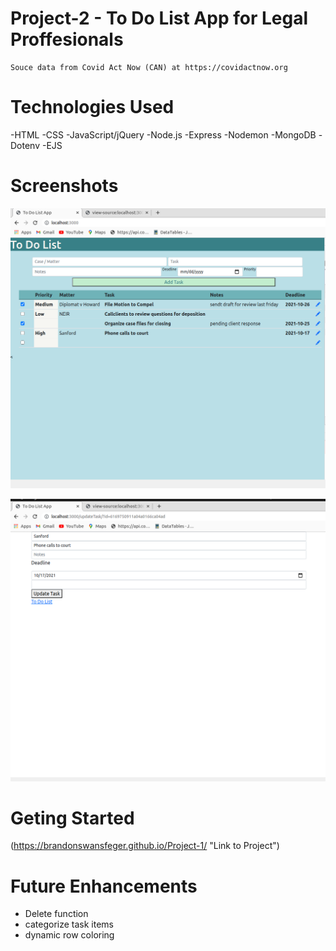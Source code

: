 # Project-2 - To Do List App for Legal Proffesionals 


    Souce data from Covid Act Now (CAN) at https://covidactnow.org

# Technologies Used

-HTML
-CSS
-JavaScript/jQuery
-Node.js
-Express
-Nodemon
-MongoDB
-Dotenv
-EJS



# Screenshots

![alt text](https://github.com/brandonswansfeger/SEIR-Project-2---To-Do-List-App/blob/dev/Screen%20Shot_Main%20page.PNG "Main page screen shot")

![alt text](https://github.com/brandonswansfeger/SEIR-Project-2---To-Do-List-App/blob/dev/screen%20shot_update%20page.PNG "Update page screen shot")


# Geting Started

(https://brandonswansfeger.github.io/Project-1/ "Link to Project")

# Future Enhancements

- Delete function
- categorize task items
- dynamic row coloring


